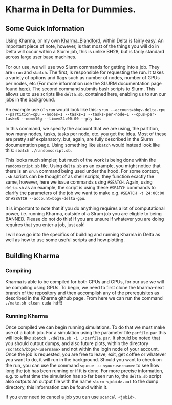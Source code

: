 # Kharma in Delta for Dummies.
## Some Quick Information

Using Kharma, or my own [Kharma_Blandford](https://github.com/MichaelC3/kharma_Blandford), within Delta is fairly easy. An important piece of note, however, is that most of the things you will do in Delta will occur within a Slurm job, this is unlike BH28, but is farily standard across large user base machines. 

For our use, we will use two Slurm commands for getting into a job. They are `srun` and `sbatch`. The first, is responsible for requesting the run. It takes a variety of options and flags such as number of nodes, number of GPUs per nodes, etc (For more information use the SLURM documentation page found [here](https://slurm.schedmd.com/srun.html)). The second command submits bash scripts to Slurm. This allows us to use scripts like `delta.sb`, contained here, enabling us to run our jobs in the background. 

An example use of `srun` would look like this: `srun --account=bbgv-delta-cpu --partition=cpu --nodes=1 --tasks=1 --tasks-per-node=1 --cpus-per-task=8 --mem=16g --time=24:00:00 --pty bas`

In this command, we specify the account that we are using, the partition, how many nodes, tasks, tasks per node, etc. you get the idea. Most of these are pretty self explanatory, but, again, are fully described in the Slurm documentation page. Using something like `sbatch` would instead look like this: `sbatch ./randomscript.sb`. 

This looks much simpler, but much of the work is being done within the `randomscript.sb` file. Using `delta.sb` as an example, you might notice that there is an `srun` command being used under the hood. For some context, `.sb` scripts can be thought of as shell scripts, they function exactly the same, however, here we issue commands using `#SBATCH`. Again, using `delta.sb` as an example, the script is using these `#SBATCH` commands to clarify the parameters of the job we want to make e.g. `#SBATCH -t 24:00:00` or `#SBATCH --account=bbgv-delta-gpu`. 

It is important to note that if you do anything requires a lot of computational power, i.e. running Kharma, outside of a Slrum job you are eligble to being BANNED. Please do not do this! If you are unsure if whatever you are doing requires that you enter a job, just ask!

I will now go into the specifics of building and running Kharma in Delta as well as how to use some useful scripts and how plotting.

## Building Kharma

### Compiling

Kharma is able to be compiled for both CPUs and GPUs, for our use we will be compiling using GPUs. To begin, we need to first clone the kharma-next branch of the repository and then accomplish any of the prerequisites as described in the Kharma github page. From here we can run the command `./make.sh clean cuda hdf5`

### Running Kharma

Once compiled we can begin running simulations. To do that we must make use of a batch job. For a simulation using the parameter file `parfile.par` this will look like `sbatch ./delta.sb -i ./parfile.par`. It should be noted that you should output dumps, and also future plots, within the directory `/scratch/bbgv/<username>` and not within the login node of your account. Once the job is requested, you are free to leave, exit, get coffee or whatever you want to do, it will run in the background. Should you want to check on the run, you can use the command `squeue -u <yourusername>` to see how long the job has been running or if it is done. For more precise information, e.g. to what time the simulation has so far been run to, the `delta.sb` script also outputs an output file with the name `slurm-<jobid>.out` to the dump directory, this information can be found within it.

If you ever need to cancel a job you can use `scancel <jobid>`.
